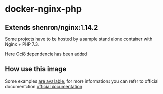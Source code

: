 # docker-nginx-php
## Extends shenron/nginx:1.14.2

Some projects have to be hosted by a sample stand alone container with Nginx + PHP 7.3.

Here Oci8 dependencie has been added


## How use this image
Some examples [are available](https://github.com/shenron/docker-nginx/tree/master/nginx/examples), for more informations you can refer to official documentation [official documentation](https://hub.docker.com/_/nginx/) 
